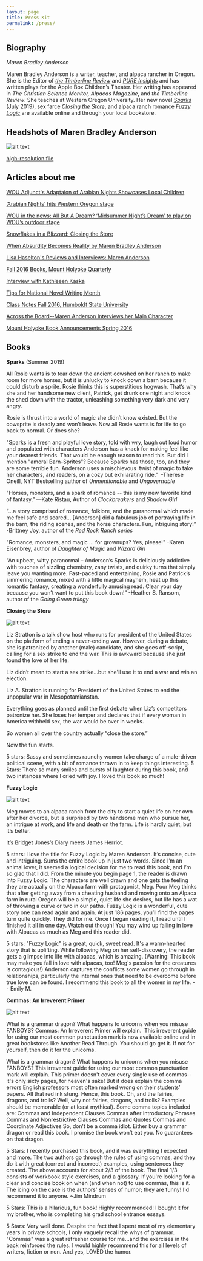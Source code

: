```yaml
---
layout: page
title: Press Kit
permalink: /press/
---
```


## Biography

*Maren Bradley Anderson*

Maren Bradley Anderson is a writer, teacher, and alpaca rancher in Oregon. She is the Editor of [_the Timberline Review_](http://timberlinereview.com/) and [_PURE Insights_](http://www.wou.edu/pure/insights-academic-journal/) and has written plays for the Apple Box Children’s Theater. Her writing has appeared in _The Christian Science Monitor, Alpacas Magazine_, and _the Timberline Review_. She teaches at Western Oregon University. Her new novel [_Sparks_](/books/sparks) (July 2019), sex farce [_Closing the Store_](/books/closing_the_store), and alpaca ranch romance [_Fuzzy Logic_](/books/fuzzy) are available online and through your local bookstore.

## Headshots of Maren Bradley Anderson

![alt text](/img/maren-leopard-sm.jpg "Maren Bradley Anderson")

 [high-resolution file](https://www.dropbox.com/s/xoqevhdpsekskya/DSC_0073.jpg?dl=0)

## Articles about me

[WOU Adjunct's Adaptaion of Arabian Nights Showcases Local Children](https://www.wou.edu/woustories/2017/07/06/wou-adjuncts-adaptation-arabian-nights-showcases-talent-local-children/ "Arabian Nights at WOU")

[‘Arabian Nights’ hits Western Oregon stage](https://www.polkio.com/lifestyle/arabian-nights-hits-western-oregon-stage/article_384b660e-77bf-598c-b046-09233f24112b.html)

[WOU in the news: All But A Dream? ‘Midsummer Night’s Dream’ to play on WOU’s outdoor stage](https://www.wou.edu/woustories/2015/07/08/wou-in-the-news-all-but-a-dream-midsummer-nights-dream-to-play-on-wous-outdoor-stage/)

[Snowflakes in a Blizzard: Closing the Store](https://snowflakesarise.wordpress.com/2017/01/10/closing-the-store/)

[When Absurdity Becomes Reality by Maren Bradley Anderson](https://writerswhokill.blogspot.com/2017/05/when-absurdity-becomes-reality-by-maren.html)

[Lisa Haselton's Reviews and Interviews: Maren Anderson](http://lisahaseltonsreviewsandinterviews.blogspot.com/2017/01/interview-with-romantic-suspense-author.html)

[Fall 2016 Books, Mount Holyoke Quarterly](https://alumnae.mtholyoke.edu/blog/more-fall-2016-books/)

[Interview with Kathleeen Kaska](http://kathleenkaska.com/2016/04/welcome-maren-anderson/)

[Tips for National Novel Writing Month](https://www.wou.edu/woustories/2015/11/25/tips-for-nanowrimo/)

[Class Notes Fall 2016, Humboldt State University](http://magazine.humboldt.edu/fall16/class_notes)

[Across the Board--Maren Anderson Interviews her Main Character](http://atbwriters.blogspot.com/2016/12/guest-post-by-maren-anderson.html)

[Mount Holyoke Book Announcements Spring 2016](https://issuu.com/mhcalumnae/docs/mhq_spring16_issuu.compressed)





## Books


**Sparks** (Summer 2019)

All Rosie wants is to tear down the ancient cowshed on her ranch to make room for more horses, but it is unlucky to knock down a barn because it could disturb a sprite. Rosie thinks this is superstitious hogwash. That’s why she and her handsome new client, Patrick, get drunk one night and knock the shed down with the tractor, unleashing something very dark and very angry.

Rosie is thrust into a world of magic she didn’t know existed. But the cowsprite is deadly and won’t leave. Now all Rosie wants is for life to go back to normal. Or does she?

"Sparks is a fresh and playful love story, told with wry, laugh out loud humor and populated with characters Anderson has a knack for making feel like your dearest friends. That would be enough reason to read this. But did I mention "amoral Barn-Sprites"? Because Sparks has those, too, and they are some terrible fun. Anderson uses a mischievous  twist of magic to take her characters, and readers, on a cozy but exhilarating ride." 
-Therese Oneill, NYT Bestselling author of _Unmentionable_ and _Ungovernable_


"Horses, monsters, and a spark of romance -- this is my new favorite kind of fantasy."
—Kate Ristau, Author of _Clockbreakers_ and _Shadow Girl_

“...a story comprised of romance, folklore, and the paranormal which made me feel safe and scared… [Anderson] did a fabulous job of portraying life in the barn, the riding scenes, and the horse characters. Fun, intriguing story!”
-Brittney Joy, author of the _Red Rock Ranch series_


"Romance, monsters, and magic … for grownups? Yes, please!"
-Karen Eisenbrey, author of _Daughter of Magic_ and _Wizard Girl_


“An upbeat, witty paranormal – Anderson’s Sparks is deliciously addictive with touches of sizzling chemistry, zany twists, and quirky turns that simply leave you wanting more. Fast-paced and entertaining, Rosie and Patrick’s simmering romance, mixed with a little magical mayhem, heat up this romantic fantasy, creating a wonderfully amusing read. Clear your day because you won’t want to put this book down!”
-Heather S. Ransom, author of the _Going Green trilogy_




**Closing the Store**

![alt text](https://images-na.ssl-images-amazon.com/images/I/41JBnnHNZDL._SX326_BO1,204,203,200_.jpg "Closing the Store")

Liz Stratton is a talk show host who runs for president of the United States on the platform of ending a never-ending war. However, during a debate, she is patronized by another (male) candidate, and she goes off-script, calling for a sex strike to end the war. This is awkward because she just found the love of her life.

Liz didn’t mean to start a sex strike…but she'll use it to end a war and win an election.

Liz A. Stratton is running for President of the United States to end the unpopular war in Mesopotamianstan.

Everything goes as planned until the first debate when Liz’s competitors patronize her. She loses her temper and declares that if every woman in America withheld sex, the war would be over in weeks.

So women all over the country actually “close the store.”

Now the fun starts.

5 stars: Sassy and sometimes raunchy women take charge of a male-driven political scene, with a bit of romance thrown in to keep things interesting.
5 Stars: There so many smiles and bursts of laughter during this book, and two instances where I cried with joy. I loved this book so much!




**Fuzzy Logic**

![alt text](https://images-na.ssl-images-amazon.com/images/I/51Bvap4r4TL._SX326_BO1,204,203,200_.jpg "Fuzzy Logic")

Meg moves to an alpaca ranch from the city to start a quiet life on her own after her divorce, but is surprised by two handsome men who pursue her, an intrigue at work, and life and death on the farm. Life is hardly quiet, but it’s better.

It’s Bridget Jones’s Diary meets James Herriot.


5 stars: I love the title for Fuzzy Logic by Maren Anderson. It’s concise, cute and intriguing. Sums the entire book up in just two words. Since I’m an animal lover, it seemed a logical decision for me to read this book, and I’m so glad that I did.
From the minute you begin page 1, the reader is drawn into Fuzzy Logic. The characters are well drawn and one gets the feeling they are actually on the Alpaca farm with protagonist, Meg. Poor Meg thinks that after getting away from a cheating husband and moving onto an Alpaca farm in rural Oregon will be a simple, quiet life she desires, but life has a wat of throwing a curve or two in our paths.
Fuzzy Logic is a wonderful, cute story one can read again and again. At just 186 pages, you’ll find the pages turn quite quickly. They did for me. Once I began reading it, I read until I finished it all in one day. Watch out though! You may wind up falling in love with Alpacas as much as Meg and this reader did.


5 stars: "Fuzzy Logic" is a great, quick, sweet read. It's a warm-hearted story that is uplifting. While following Meg on her self-discovery, the reader gets a glimpse into life with alpacas, which is amazing. (Warning: This book may make you fall in love with alpacas, too! Meg's passion for the creatures is contagious!) Anderson captures the conflicts some women go through in relationships, particularly the internal ones that need to be overcome before true love can be found. I recommend this book to all the women in my life. -- Emily M.



**Commas: An Irreverent Primer**

![alt text](https://images-na.ssl-images-amazon.com/images/I/21up2AQ9xwL._SX331_BO1,204,203,200_.jpg "Commas: An Irreverent Primer")

What is a grammar dragon? What happens to unicorns when you misuse FANBOYS?
Commas: An Irreverent Primer will explain. 
This irreverent guide for using our most common punctuation mark is now available online and in great bookstores like Another Read Through.
You should go get it.
If not for yourself, then do it for the unicorns.

What is a grammar dragon? What happens to unicorns when you misuse FANBOYS? This irreverent guide for using our most common punctuation mark will explain. This primer doesn't cover every single use of commas--it's only sixty pages, for heaven's sake! But it does explain the comma errors English professors most often marked wrong on their students’ papers. All that red ink stung. Hence, this book. Oh, and the fairies, dragons, and trolls? Well, why not fairies, dragons, and trolls? Examples should be memorable (or at least mythical). Some comma topics included are: Commas and Independent Clauses Commas after Introductory Phrases Commas and Nonrestrictive Clauses Commas and Quotes Commas and Coordinate Adjectives So, don’t be a comma idiot. Either buy a grammar dragon or read this book. I promise the book won’t eat you. No guarantees on that dragon.

5 Stars: I recently purchased this book, and it was everything I expected and more. The two authors go through the rules of using commas, and they do it with great (correct and incorrect) examples, using sentences they created. The above accounts for about 2/3 of the book. The final 1/3 consists of workbook style exercises, and a glossary.
If you're looking for a clear and concise book on when (and when not) to use commas, this is it. The icing on the cake is the authors' senses of humor; they are funny! I'd recommend it to anyone. ~Jim Mindrum

5 Stars: This is a hilarious, fun book! Highly recommended! I bought it for my brother, who is completing his grad school entrance essays.

5 Stars: Very well done. Despite the fact that I spent most of my elementary years in private schools, I only vaguely recall the whys of grammar. "Commas" was a great refresher course for me...and the exercises in the back reinforced the rules. I would highly recommend this for all levels of writers, fiction or non. And yes, LOVED the humor.
